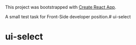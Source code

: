 This project was bootstrapped with [Create React App](https://github.com/facebookincubator/create-react-app).

A small test task for Front-Side developer position.# ui-select
# ui-select
